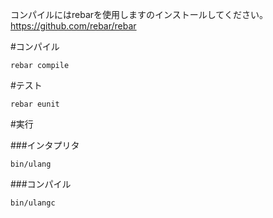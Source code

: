 コンパイルにはrebarを使用しますのインストールしてください。
https://github.com/rebar/rebar

#コンパイル

````
rebar compile
````

#テスト

````
rebar eunit
````

#実行

###インタプリタ

````
bin/ulang
````

###コンパイル

````
bin/ulangc
````